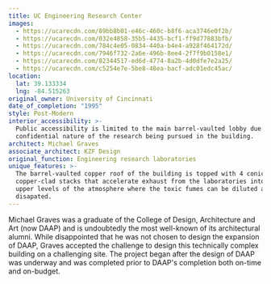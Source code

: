 ```yaml
---
title: UC Engineering Research Center
images:
  - https://ucarecdn.com/89bb8b01-e46c-460c-b8f6-aca3746e0f2b/
  - https://ucarecdn.com/032e4858-35b5-4435-bcf1-ff9d77883bfb/
  - https://ucarecdn.com/784c4e05-0834-440a-b4e4-a928f464172d/
  - https://ucarecdn.com/7946f732-2a6e-496b-8ee4-2f7f9b0158e1/
  - https://ucarecdn.com/82344517-ed6d-4774-8a2b-4d0dfe7e2a25/
  - https://ucarecdn.com/c5254e7e-5be8-48ea-bacf-adc01edc45ac/
location:
  lat: 39.133334
  lng: -84.515263
original_owner: University of Cincinnati
date_of_completion: "1995"
style: Post-Modern
interior_accessibility: >-
  Public accessibility is limited to the main barrel-vaulted lobby due to the
  confidential nature of the research being pursued in the building.
architect: Michael Graves
associate_architect: KZF Design
original_function: Engineering research laboratories
unique_features: >-
  The barrel-vaulted copper roof of the building is topped with 4 conical
  copper-clad stacks that accelerate exhaust from the laboratories into the
  upper levels of the atmosphere where the toxic fumes can be diluted and
  disapated.
---
```


Michael Graves was a graduate of the College of Design, Architecture and Art (now DAAP) and is undoubtedly the most well-known of its architectural alumni. While disappointed that he was not chosen to design the expansion of DAAP, Graves accepted the challenge to design this technically complex building on a challenging site. The project began after the design of DAAP was underway and was completed prior to DAAP's completion both on-time and on-budget.
